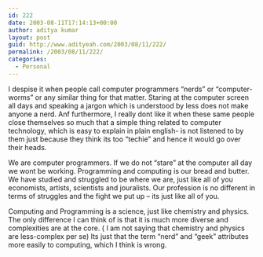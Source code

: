 ```yaml
---
id: 222
date: 2003-08-11T17:14:13+00:00
author: aditya kumar
layout: post
guid: http://www.adityeah.com/2003/08/11/222/
permalink: /2003/08/11/222/
categories:
  - Personal
---
```

I despise it when people call computer programmers &#8220;nerds&#8221; or &#8220;computer-worms&#8221; or any similar thing for that matter. Staring at the computer screen all days and speaking a jargon which is understood by less does not make anyone a nerd. Anf furthermore, I really dont like it when these same people close themselves so much that a simple thing related to computer technology, which is easy to explain in plain english- is not listened to by them just because they think its too &#8220;techie&#8221; and hence it would go over their heads.

We are computer programmers. If we do not &#8220;stare&#8221; at the computer all day we wont be working. Programming and computing is our bread and butter. We have studied and struggled to be where we are, just like all of you economists, artists, scientists and jouralists. Our profession is no different in terms of struggles and the fight we put up &#8211; its just like all of you.

Computing and Programming is a science, just like chemistry and physics. The only difference I can think of is that it is much more diverse and complexities are at the core. ( I am not saying that chemistry and physics are less-complex per se) Its just that the term &#8220;nerd&#8221; and &#8220;geek&#8221; attributes more easily to computing, which I think is wrong.